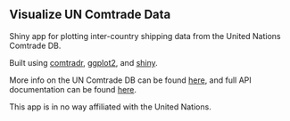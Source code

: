 Visualize UN Comtrade Data
--------------------------

Shiny app for plotting inter-country shipping data from the United Nations Comtrade DB. 

Built using [comtradr](https://github.com/ChrisMuir/comtradr), [ggplot2](https://github.com/tidyverse/ggplot2), and [shiny](https://github.com/rstudio/shiny).

More info on the UN Comtrade DB can be found [here](https://comtrade.un.org/data/), and full API documentation can be found [here](https://comtrade.un.org/data/doc/api/).

This app is in no way affiliated with the United Nations.